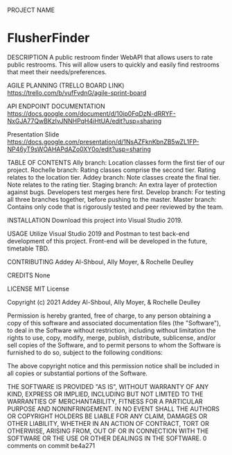 PROJECT NAME
# FlusherFinder

DESCRIPTION
A public restroom finder WebAPI that allows users to rate public restrooms. This will allow users to quickly and easily find restrooms that meet their needs/preferences.

AGILE PLANNING (TRELLO BOARD LINK)
https://trello.com/b/vufFvdnG/agile-sprint-board

API ENDPOINT DOCUMENTATION
https://docs.google.com/document/d/10ip0FqDzN-dRRYF-NxGJA77QwBKzIvJNNHPqH4iHtUA/edit?usp=sharing

Presentation Slide
https://docs.google.com/presentation/d/1NsAZFknKbnZB5wZL1FP-NP46yT9sWOAHAPdAZo0XY0o/edit?usp=sharing

TABLE OF CONTENTS
Ally branch: Location classes form the first tier of our project. 
Rochelle branch: Rating classes comprise the second tier. Rating relates to the location tier.
Addey branch: Note classes create the final tier. Note relates to the rating tier.
Staging branch: An extra layer of protection against bugs. Developers test merges here first.
Develop branch: For testing all three branches together, before pushing to the master.
Master branch: Contains only code that is rigorously tested and peer reviewed by the team.

INSTALLATION
Download this project into Visual Studio 2019.

USAGE
Utilize Visual Studio 2019 and Postman to test back-end development of this project. Front-end will be developed in the future, timetable TBD.

CONTRIBUTING
Addey Al-Shboul, Ally Moyer, & Rochelle Deulley

CREDITS
None

LICENSE
MIT License

Copyright (c) 2021 Addey Al-Shboul, Ally Moyer, & Rochelle Deulley

Permission is hereby granted, free of charge, to any person obtaining a copy
of this software and associated documentation files (the "Software"), to deal
in the Software without restriction, including without limitation the rights
to use, copy, modify, merge, publish, distribute, sublicense, and/or sell
copies of the Software, and to permit persons to whom the Software is
furnished to do so, subject to the following conditions:

The above copyright notice and this permission notice shall be included in all
copies or substantial portions of the Software.

THE SOFTWARE IS PROVIDED "AS IS", WITHOUT WARRANTY OF ANY KIND, EXPRESS OR
IMPLIED, INCLUDING BUT NOT LIMITED TO THE WARRANTIES OF MERCHANTABILITY,
FITNESS FOR A PARTICULAR PURPOSE AND NONINFRINGEMENT. IN NO EVENT SHALL THE
AUTHORS OR COPYRIGHT HOLDERS BE LIABLE FOR ANY CLAIM, DAMAGES OR OTHER
LIABILITY, WHETHER IN AN ACTION OF CONTRACT, TORT OR OTHERWISE, ARISING FROM,
OUT OF OR IN CONNECTION WITH THE SOFTWARE OR THE USE OR OTHER DEALINGS IN THE
SOFTWARE.
0 comments on commit be4a271
